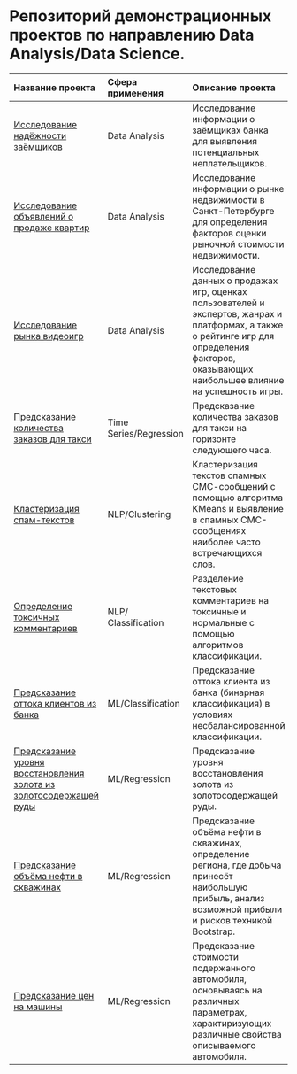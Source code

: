 # Репозиторий демонстрационных проектов по направлению Data Analysis/Data Science.

| Название проекта          |Сфера применения   |Описание проекта             | Используемые библиотеки     |
| :------------------------ |:----------------- |:----------------------------|:----------------------------|
| [Исследование надёжности заёмщиков](https://github.com/AlexeiGrib/yandex_empl/tree/main/Customer_outflow%20(analytics)) |Data Analysis| Исследование информации о заёмщиках банка для выявления потенциальных неплательщиков. |pandas|
| [Исследование объявлений о продаже квартир](https://github.com/AlexeiGrib/yandex_empl/tree/main/Real_estate_research%20(analytics)) |Data Analysis| Исследование информации о рынке недвижимости в Санкт-Петербурге для определения факторов оценки рыночной стоимости недвижимости. |pandas, matplotlib|
| [Исследование рынка видеоигр](https://github.com/AlexeiGrib/yandex_empl/tree/main/Videogames_research%20(analytics)) |Data Analysis| Исследование данных о продажах игр, оценках пользователей и экспертов, жанрах и платформах, а также о рейтинге игр для определения факторов, оказывающих наибольшее влияние на успешность игры. |pandas, scipy, matplotlib|
| [Предсказание количества заказов для такси](https://github.com/AlexeiGrib/personal_projects/tree/main/Number_of_orders_prediction) |Time Series/Regression| Предсказание количества заказов для такси на горизонте следующего часа. |pandas, numpy, statsmodels, sklearn, matplotlib|
| [Кластеризация спам-текстов](https://github.com/AlexeiGrib/yandex_empl/tree/main/NLP_spam%20clustering) |NLP/Clustering|Кластеризация текстов спамных СМС-сообщений с помощью алгоритма KMeans и выявление в спамных СМС-сообщениях наиболее часто встречающихся слов. |pandas, re, nltk, sklearn, matplotlib, wordcloud|
| [Определение токсичных комментариев](https://github.com/AlexeiGrib/yandex_empl/tree/main/NLP_toxic_comments_classification) |NLP/Сlassification| Разделение текстовых комментариев на токсичные и нормальные с помощью алгоритмов классификации. |pandas, numpy, re, nltk, sklearn, matplotlib|
| [Предсказание оттока клиентов из банка](https://github.com/AlexeiGrib/yandex_empl/tree/main/Customer_outflow%20(ML)) |ML/Сlassification| Предсказание оттока клиента из банка (бинарная классификация) в условиях несбалансированной классификации. |pandas, numpy, sklearn, matplotlib|
| [Предсказание уровня восстановления золота из золотосодержащей руды](https://github.com/AlexeiGrib/yandex_empl/tree/main/Gold_recovery) |ML/Regression| Предсказание уровня восстановления золота из золотосодержащей руды. |pandas, numpy, sklearn, matplotlib|
| [Предсказание объёма нефти в скважинах](https://github.com/AlexeiGrib/yandex_empl/tree/main/Predicting_oil_volumes) |ML/Regression| Предсказание объёма нефти в скважинах, определение региона, где добыча принесёт наибольшую прибыль, анализ возможной прибыли и рисков техникой Bootstrap. |pandas, numpy, sklearn, matplotlib|
| [Предсказание цен на машины](https://github.com/AlexeiGrib/personal_projects/tree/main/Cars_price_prediction) |ML/Regression| Предсказание стоимости подержанного автомобиля, основываясь на различных параметрах, характиризующих различные свойства описываемого автомобиля. |pandas, numpy, sklearn, matplotlib, seaborn, LightGBM, CatBoost|
